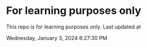 # For learning purposes only
This repo is for learning purposes only.
Last updated at

Wednesday, January 3, 2024 8:27:30 PM

